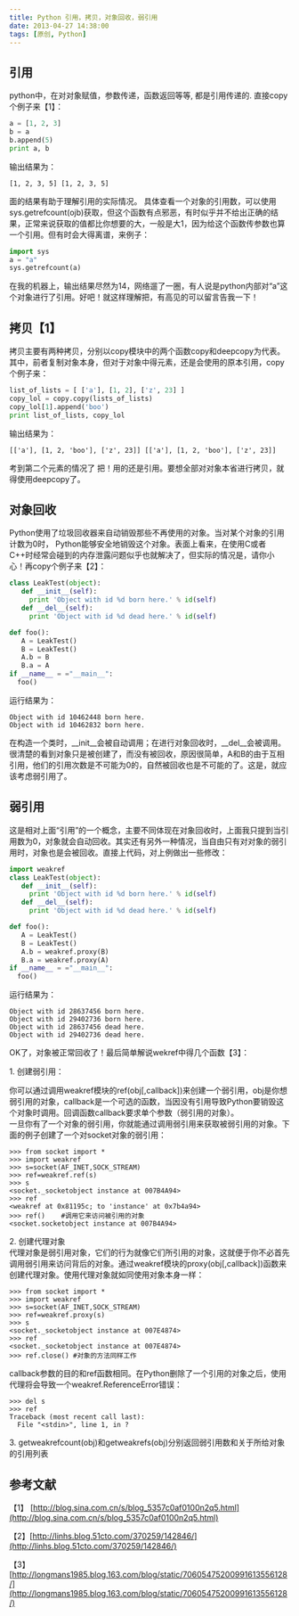 ```yaml
---
title: Python 引用，拷贝，对象回收，弱引用
date: 2013-04-27 14:38:00
tags: [原创, Python]
---
```


## 引用

python中，在对对象赋值，参数传递，函数返回等等, 都是引用传递的. 直接copy个例子来【1】：

``` python
a = [1, 2, 3]
b = a
b.append(5)
print a, b
```

输出结果为：

```
[1, 2, 3, 5] [1, 2, 3, 5]
```

面的结果有助于理解引用的实际情况。 具体查看一个对象的引用数，可以使用sys.getrefcount(ojb)获取，但这个函数有点邪恶，有时似乎并不给出正确的结果，正常来说获取的值都比你想要的大，一般是大1，因为给这个函数传参数也算一个引用。但有时会大得离谱，来例子：

``` python
import sys
a = "a"
sys.getrefcount(a)
```

在我的机器上，输出结果尽然为14，网络遛了一圈，有人说是python内部对“a”这个对象进行了引用。好吧！就这样理解把，有高见的可以留言告我一下！

## 拷贝【1】

拷贝主要有两种拷贝，分别以copy模块中的两个函数copy和deepcopy为代表。其中，前者复制对象本身，但对于对象中得元素，还是会使用的原本引用，copy个例子来：

``` python
list_of_lists = [ ['a'], [1, 2], ['z', 23] ]
copy_lol = copy.copy(lists_of_lists)
copy_lol[1].append('boo')
print list_of_lists, copy_lol
```

输出结果为：

```
[['a'], [1, 2, 'boo'], ['z', 23]] [['a'], [1, 2, 'boo'], ['z', 23]]
```

考到第二个元素的情况了 把！用的还是引用。要想全部对对象本省进行拷贝，就得使用deepcopy了。

## 对象回收

Python使用了垃圾回收器来自动销毁那些不再使用的对象。当对某个对象的引用计数为0时， Python能够安全地销毁这个对象。表面上看来，在使用C或者C++时经常会碰到的内存泄露问题似乎也就解决了，但实际的情况是，请你小心！再copy个例子来【2】：

``` python
class LeakTest(object):
   def __init__(self):
     print 'Object with id %d born here.' % id(self)
   def __del__(self):
     print 'Object with id %d dead here.' % id(self)

def foo():
   A = LeakTest()
   B = LeakTest()
   A.b = B
   B.a = A
if __name__ = ="__main__": 
  foo()
```

运行结果为：

```
Object with id 10462448 born here.
Object with id 10462832 born here.
```

在构造一个类时，\_\_init\_\_会被自动调用；在进行对象回收时，\_\_del\_\_会被调用。很清楚的看到对象只是被创建了，而没有被回收，原因很简单，A和B的由于互相引用，他们的引用次数是不可能为0的，自然被回收也是不可能的了。这是，就应该考虑弱引用了。

## 弱引用

这是相对上面“引用”的一个概念，主要不同体现在对象回收时，上面我只提到当引用数为0，对象就会自动回收。其实还有另外一种情况，当自由只有对对象的弱引用时，对象也是会被回收。直接上代码，对上例做出一些修改：

``` python
import weakref
class LeakTest(object):
   def __init__(self):
     print 'Object with id %d born here.' % id(self)
   def __del__(self):
     print 'Object with id %d dead here.' % id(self)

def foo():
   A = LeakTest()
   B = LeakTest()
   A.b = weakref.proxy(B)
   B.a = weakref.proxy(A)
if __name__ = ="__main__": 
  foo()
```

运行结果为：

```
Object with id 28637456 born here.
Object with id 29402736 born here.
Object with id 28637456 dead here.
Object with id 29402736 dead here.
```

OK了，对象被正常回收了！最后简单解说wekref中得几个函数【3】：

1\. 创建弱引用：

你可以通过调用weakref模块的ref(obj\[,callback\])来创建一个弱引用，obj是你想弱引用的对象，callback是一个可选的函数，当因没有引用导致Python要销毁这个对象时调用。回调函数callback要求单个参数（弱引用的对象）。  
一旦你有了一个对象的弱引用，你就能通过调用弱引用来获取被弱引用的对象。下面的例子创建了一个对socket对象的弱引用：

```
>>> from socket import * 
>>> import weakref 
>>> s=socket(AF_INET,SOCK_STREAM) 
>>> ref=weakref.ref(s) 
>>> s 
<socket._socketobject instance at 007B4A94> 
>>> ref 
<weakref at 0x81195c; to 'instance' at 0x7b4a94> 
>>> ref()    #调用它来访问被引用的对象 
<socket.socketobject instance at 007B4A94>
```

2\. 创建代理对象  
代理对象是弱引用对象，它们的行为就像它们所引用的对象，这就便于你不必首先调用弱引用来访问背后的对象。通过weakref模块的proxy(obj\[,callback\])函数来创建代理对象。使用代理对象就如同使用对象本身一样：  

```
>>> from socket import * 
>>> import weakref 
>>> s=socket(AF_INET,SOCK_STREAM) 
>>> ref=weakref.proxy(s) 
>>> s 
<socket._socketobject instance at 007E4874> 
>>> ref 
<socket._socketobject instance at 007E4874> 
>>> ref.close() #对象的方法同样工作
```

callback参数的目的和ref函数相同。在Python删除了一个引用的对象之后，使用代理将会导致一个weakref.ReferenceError错误：  

```
>>> del s 
>>> ref 
Traceback (most recent call last): 
  File "<stdin>", line 1, in ?
```

3\. getweakrefcount(obj)和getweakrefs(obj)分别返回弱引用数和关于所给对象的引用列表

## 参考文献

【1】 [http://blog.sina.com.cn/s/blog_5357c0af0100n2q5.html](http://blog.sina.com.cn/s/blog_5357c0af0100n2q5.html)

【2】[http://linhs.blog.51cto.com/370259/142846/](http://linhs.blog.51cto.com/370259/142846/)

【3】[http://longmans1985.blog.163.com/blog/static/70605475200991613556128/](http://longmans1985.blog.163.com/blog/static/70605475200991613556128/)